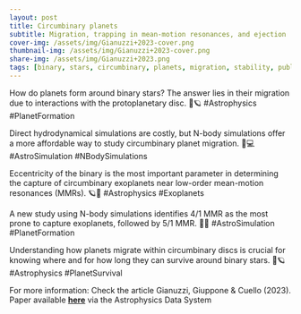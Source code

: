 ```yaml
---
layout: post
title: Circumbinary planets
subtitle: Migration, trapping in mean-motion resonances, and ejection
cover-img: /assets/img/Gianuzzi+2023-cover.png
thumbnail-img: /assets/img/Gianuzzi+2023-cover.png
share-img: /assets/img/Gianuzzi+2023.png
tags: [binary, stars, circumbinary, planets, migration, stability, publication]
---
```


How do planets form around binary stars? The answer lies in their migration due to interactions with the protoplanetary disc. 🌌🪐 #Astrophysics #PlanetFormation  

Direct hydrodynamical simulations are costly, but N-body simulations offer a more affordable way to study circumbinary planet migration. 🌟💻 #AstroSimulation #NBodySimulations  

Eccentricity of the binary is the most important parameter in determining the capture of circumbinary exoplanets near low-order mean-motion resonances (MMRs). 🪐🔭 #Astrophysics #Exoplanets  

A new study using N-body simulations identifies 4/1 MMR as the most prone to capture exoplanets, followed by 5/1 MMR. 🤯🌌 #AstroSimulation #PlanetFormation  

Understanding how planets migrate within circumbinary discs is crucial for knowing where and for how long they can survive around binary stars. 🚀🪐 #Astrophysics #PlanetSurvival  


For more information: Check the article Gianuzzi, Giuppone & Cuello (2023).  
Paper available [**here**](https://ui.adsabs.harvard.edu/abs/2022arXiv221108520G/abstract) via the Astrophysics Data System  
